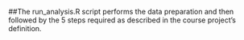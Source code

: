 ##The run_analysis.R script performs the data preparation and then followed by the 5 steps required as described in the course project’s definition.